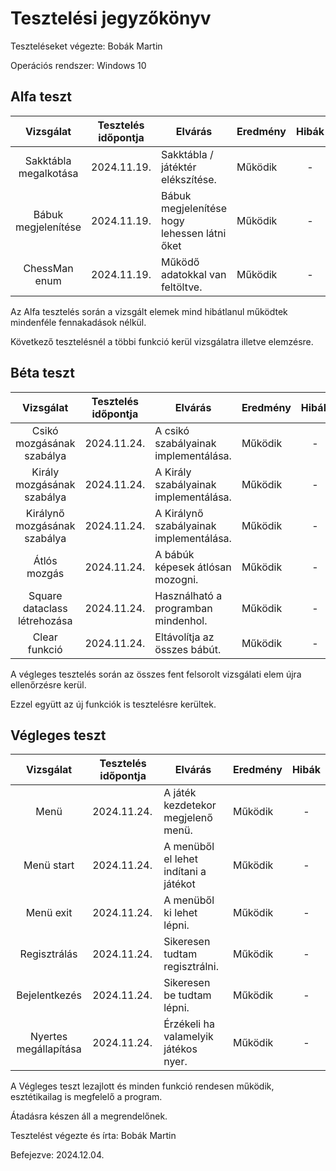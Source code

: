 # Tesztelési jegyzőkönyv
Teszteléseket végezte: Bobák Martin

Operációs rendszer: Windows 10

## Alfa teszt
| Vizsgálat | Tesztelés időpontja | Elvárás | Eredmény | Hibák |
| :---: | --- | --- | --- | :---: |
| Sakktábla megalkotása | 2024.11.19. | Sakktábla / játéktér elékszítése. | Működik | - |
| Bábuk megjelenítése | 2024.11.19. | Bábuk megjelenítése hogy lehessen látni őket | Működik | - |
| ChessMan enum | 2024.11.19. | Működő adatokkal van feltöltve. | Működik | - |

Az Alfa tesztelés során a vizsgált elemek mind hibátlanul működtek mindenféle fennakadások nélkül.

Következő tesztelésnél a többi funkció kerül vizsgálatra illetve elemzésre.


## Béta teszt
| Vizsgálat | Tesztelés időpontja | Elvárás | Eredmény | Hibák |
| :---: | --- | --- | --- | :---: |
| Csikó mozgásának szabálya | 2024.11.24. | A csikó szabályainak implementálása. | Működik | - |
| Király mozgásának szabálya | 2024.11.24. | A Király szabályainak implementálása. | Működik | - |
| Királynő mozgásának szabálya | 2024.11.24. | A Királynő szabályainak implementálása. | Működik | - |
| Átlós mozgás | 2024.11.24. | A bábúk képesek átlósan mozogni. | Működik | - |
| Square dataclass létrehozása | 2024.11.24. | Használható a programban mindenhol. | Működik | - |
| Clear funkció | 2024.11.24. | Eltávolítja az összes bábút. | Működik | - |

A végleges tesztelés során az összes fent felsorolt vizsgálati elem újra ellenőrzésre kerül.

Ezzel együtt az új funkciók is tesztelésre kerültek.

## Végleges teszt
| Vizsgálat | Tesztelés időpontja | Elvárás | Eredmény | Hibák |
| :---: | --- | --- | --- | :---: |
| Menü | 2024.11.24. | A játék kezdetekor megjelenő menü. | Működik | - |
| Menü start | 2024.11.24. | A menüből el lehet indítani a játékot | Működik | - |
| Menü exit | 2024.11.24. | A menüből ki lehet lépni. | Működik | - |
| Regisztrálás | 2024.11.24. | Sikeresen tudtam regisztrálni. | Működik | - |
| Bejelentkezés | 2024.11.24. | Sikeresen be tudtam lépni. | Működik | - |
| Nyertes megállapítása | 2024.11.24. | Érzékeli ha valamelyik játékos nyer. | Működik | - |

A Végleges teszt lezajlott és minden funkció rendesen működik, esztétikailag is megfelelő a program.

Átadásra készen áll a megrendelőnek.

Tesztelést végezte és írta: Bobák Martin

Befejezve: 2024.12.04.